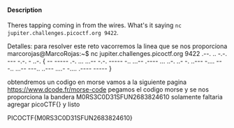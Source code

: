 
#### Description

Theres tapping coming in from the wires. What's it saying `nc jupiter.challenges.picoctf.org 9422`.

Detalles: para resolver este reto vacorremos la linea que se nos proporciona 
marcorojas@MarcoRojas:~$ nc jupiter.challenges.picoctf.org 9422
.--. .. -.-. --- -.-. - ..-. { -- ----- .-. ... ...-- -.-. ----- -.. ...-- .---- ... ..-. ..- -. ..--- -.... ---.. ...-- ---.. ..--- ....- -.... .---- ----- }

 obtendremos un codigo en morse vamos a la siguiente pagina https://www.dcode.fr/morse-code pegamos el codigo morse y se nos proporciona la bandera 
 M0RS3C0D31SFUN2683824610
 solamente faltaria agregar picoCTF{} y listo 



PICOCTF{M0RS3C0D31SFUN2683824610}